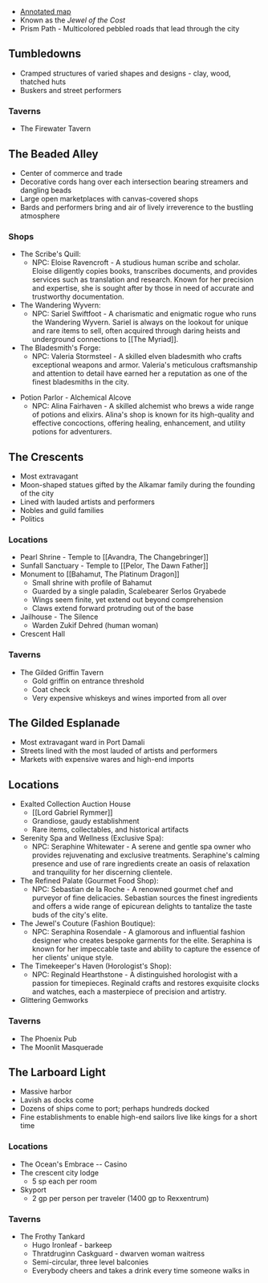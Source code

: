  * [Annotated map](https://docs.google.com/drawings/d/1b38lJFxtGN9_7W9epkuGrMad0dbAEK1BSD4VdA_5Hhk/edit)
* Known as the *Jewel of the Cost*
* Prism Path - Multicolored pebbled roads that lead through the city

## Tumbledowns

* Cramped structures of varied shapes and designs - clay, wood, thatched huts
* Buskers and street performers

### Taverns
* The Firewater Tavern

## The Beaded Alley

* Center of commerce and trade
* Decorative cords hang over each intersection bearing streamers and dangling beads
* Large open marketplaces with canvas-covered shops
* Bards and performers bring and air of lively irreverence to the bustling atmosphere

### Shops

* The Scribe's Quill:
    - NPC: Eloise Ravencroft - A studious human scribe and scholar. Eloise diligently copies books, transcribes documents, and provides services such as translation and research. Known for her precision and expertise, she is sought after by those in need of accurate and trustworthy documentation.
* The Wandering Wyvern:
    - NPC: Sariel Swiftfoot - A charismatic and enigmatic rogue who runs the Wandering Wyvern. Sariel is always on the lookout for unique and rare items to sell, often acquired through daring heists and underground connections to [[The Myriad]].
* The Bladesmith's Forge:
    - NPC: Valeria Stormsteel - A skilled elven bladesmith who crafts exceptional weapons and armor. Valeria's meticulous craftsmanship and attention to detail have earned her a reputation as one of the finest bladesmiths in the city.
- Potion Parlor - Alchemical Alcove
    - NPC: Alina Fairhaven - A skilled alchemist who brews a wide range of potions and elixirs. Alina's shop is known for its high-quality and effective concoctions, offering healing, enhancement, and utility potions for adventurers.

## The Crescents

* Most extravagant
* Moon-shaped statues gifted by the Alkamar family during the founding of the city
* Lined with lauded artists and performers
* Nobles and guild families
* Politics

### Locations
* Pearl Shrine - Temple to [[Avandra, The Changebringer]]
* Sunfall Sanctuary - Temple to [[Pelor, The Dawn Father]]
* Monument to [[Bahamut, The Platinum Dragon]]
	* Small shrine with profile of Bahamut
	* Guarded by a single paladin, Scalebearer Serlos Gryabede
	* Wings seem finite, yet extend out beyond comprehension
	* Claws extend forward protruding out of the base
* Jailhouse - The Silence
	* Warden Zukif Dehred (human woman)
* Crescent Hall

### Taverns
* The Gilded Griffin Tavern
	* Gold griffin on entrance threshold
	* Coat check
	* Very expensive whiskeys and wines imported from all over

## The Gilded Esplanade

* Most extravagant ward in Port Damali
* Streets lined with the most lauded of artists and performers
* Markets with expensive wares and high-end imports

## Locations

* Exalted Collection Auction House
	* [[Lord Gabriel Rymmer]]
	* Grandiose, gaudy establishment
	* Rare items, collectables, and historical artifacts
* Serenity Spa and Wellness (Exclusive Spa):
    - NPC: Seraphine Whitewater - A serene and gentle spa owner who provides rejuvenating and exclusive treatments. Seraphine's calming presence and use of rare ingredients create an oasis of relaxation and tranquility for her discerning clientele.
* The Refined Palate (Gourmet Food Shop):
    - NPC: Sebastian de la Roche - A renowned gourmet chef and purveyor of fine delicacies. Sebastian sources the finest ingredients and offers a wide range of epicurean delights to tantalize the taste buds of the city's elite.
* The Jewel's Couture (Fashion Boutique):
    - NPC: Seraphina Rosendale - A glamorous and influential fashion designer who creates bespoke garments for the elite. Seraphina is known for her impeccable taste and ability to capture the essence of her clients' unique style.
* The Timekeeper's Haven (Horologist's Shop):
	- NPC: Reginald Hearthstone - A distinguished horologist with a passion for timepieces. Reginald crafts and restores exquisite clocks and watches, each a masterpiece of precision and artistry.
* Glittering Gemworks

### Taverns
* The Phoenix Pub
* The Moonlit Masquerade

## The Larboard Light

* Massive harbor
* Lavish as docks come
* Dozens of ships come to port; perhaps hundreds docked
* Fine establishments to enable high-end sailors live like kings for a short time

### Locations

* The Ocean's Embrace -- Casino
* The crescent city lodge
	* 5 sp each per room
* Skyport
	*  2 gp per person per traveler (1400 gp to Rexxentrum)

### Taverns
* The Frothy Tankard
	* Hugo Ironleaf - barkeep
	* Thratdruginn Caskguard - dwarven woman waitress
	* Semi-circular, three level balconies
	* Everybody cheers and takes a drink every time someone walks in
